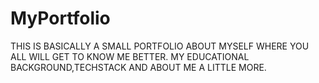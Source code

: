 # MyPortfolio
THIS IS BASICALLY A SMALL PORTFOLIO ABOUT MYSELF WHERE YOU ALL WILL GET TO KNOW ME BETTER. MY EDUCATIONAL BACKGROUND,TECHSTACK AND ABOUT ME A LITTLE MORE.
